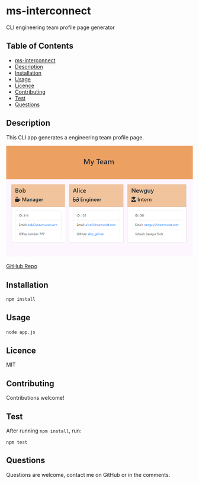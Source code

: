 # ms-interconnect
CLI engineering team profile page generator

## Table of Contents
- [ms-interconnect](#ms-interconnect)
- [Description](#description)
- [Installation](#installation)
- [Usage](#usage)
- [Licence](#licence)
- [Contributing](#contributing)
- [Test](#test)
- [Questions](#questions)

## Description

This CLI app generates a engineering team profile page.

![](./assets/images/ms-interconnect.png)


[GitHub Repo](https://www.github.com/brhestir/ms-interconnect)


## Installation
```bash
npm install
```

## Usage
```bash
node app.js
```

## Licence
MIT

## Contributing
Contributions welcome!

## Test
After running `npm install`, run:
```
npm test
```

## Questions
Questions are welcome, contact me on GitHub or in the comments.